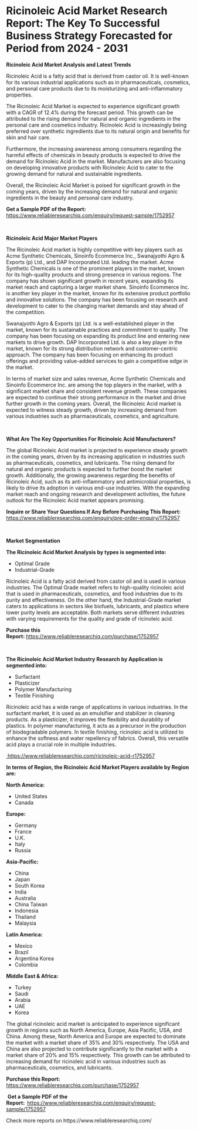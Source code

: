 <p><h1>Ricinoleic Acid Market Research Report: The Key To Successful Business Strategy Forecasted for Period from 2024 - 2031</h1></p><p><strong>Ricinoleic Acid Market Analysis and Latest Trends</strong></p>
<p><p>Ricinoleic Acid is a fatty acid that is derived from castor oil. It is well-known for its various industrial applications such as in pharmaceuticals, cosmetics, and personal care products due to its moisturizing and anti-inflammatory properties.</p><p>The Ricinoleic Acid Market is expected to experience significant growth with a CAGR of 12.4% during the forecast period. This growth can be attributed to the rising demand for natural and organic ingredients in the personal care and cosmetics industry. Ricinoleic Acid is increasingly being preferred over synthetic ingredients due to its natural origin and benefits for skin and hair care.</p><p>Furthermore, the increasing awareness among consumers regarding the harmful effects of chemicals in beauty products is expected to drive the demand for Ricinoleic Acid in the market. Manufacturers are also focusing on developing innovative products with Ricinoleic Acid to cater to the growing demand for natural and sustainable ingredients.</p><p>Overall, the Ricinoleic Acid Market is poised for significant growth in the coming years, driven by the increasing demand for natural and organic ingredients in the beauty and personal care industry.</p></p>
<p><strong>Get a Sample PDF of the Report:&nbsp;</strong> <a href="https://www.reliableresearchiq.com/enquiry/request-sample/1752957">https://www.reliableresearchiq.com/enquiry/request-sample/1752957</a></p>
<p>&nbsp;</p>
<p><strong>Ricinoleic Acid Major Market Players</strong></p>
<p><p>The Ricinoleic Acid market is highly competitive with key players such as Acme Synthetic Chemicals, Sinoinfo Ecommerce Inc., Swanajyothi Agro & Exports (p) Ltd., and DAP Incorporated Ltd. leading the market. Acme Synthetic Chemicals is one of the prominent players in the market, known for its high-quality products and strong presence in various regions. The company has shown significant growth in recent years, expanding its market reach and capturing a larger market share. Sinoinfo Ecommerce Inc. is another key player in the market, known for its extensive product portfolio and innovative solutions. The company has been focusing on research and development to cater to the changing market demands and stay ahead of the competition.</p><p>Swanajyothi Agro & Exports (p) Ltd. is a well-established player in the market, known for its sustainable practices and commitment to quality. The company has been focusing on expanding its product line and entering new markets to drive growth. DAP Incorporated Ltd. is also a key player in the market, known for its strong distribution network and customer-centric approach. The company has been focusing on enhancing its product offerings and providing value-added services to gain a competitive edge in the market.</p><p>In terms of market size and sales revenue, Acme Synthetic Chemicals and Sinoinfo Ecommerce Inc. are among the top players in the market, with a significant market share and consistent revenue growth. These companies are expected to continue their strong performance in the market and drive further growth in the coming years. Overall, the Ricinoleic Acid market is expected to witness steady growth, driven by increasing demand from various industries such as pharmaceuticals, cosmetics, and agriculture.</p></p>
<p>&nbsp;</p>
<p><strong>What Are The Key Opportunities For Ricinoleic Acid Manufacturers?</strong></p>
<p><p>The global Ricinoleic Acid market is projected to experience steady growth in the coming years, driven by its increasing application in industries such as pharmaceuticals, cosmetics, and lubricants. The rising demand for natural and organic products is expected to further boost the market growth. Additionally, the growing awareness regarding the benefits of Ricinoleic Acid, such as its anti-inflammatory and antimicrobial properties, is likely to drive its adoption in various end-use industries. With the expanding market reach and ongoing research and development activities, the future outlook for the Ricinoleic Acid market appears promising.</p></p>
<p><strong>Inquire or Share Your Questions If Any Before Purchasing This Report:</strong> <a href="https://www.reliableresearchiq.com/enquiry/pre-order-enquiry/1752957">https://www.reliableresearchiq.com/enquiry/pre-order-enquiry/1752957</a></p>
<p>&nbsp;</p>
<p><strong>Market Segmentation</strong></p>
<p><strong>The Ricinoleic Acid Market Analysis by types is segmented into:</strong></p>
<p><ul><li>Optimal Grade</li><li>Industrial-Grade</li></ul></p>
<p><p>Ricinoleic Acid is a fatty acid derived from castor oil and is used in various industries. The Optimal Grade market refers to high-quality ricinoleic acid that is used in pharmaceuticals, cosmetics, and food industries due to its purity and effectiveness. On the other hand, the Industrial-Grade market caters to applications in sectors like biofuels, lubricants, and plastics where lower purity levels are acceptable. Both markets serve different industries with varying requirements for the quality and grade of ricinoleic acid.</p></p>
<p><strong>Purchase this Report:&nbsp;</strong><a href="https://www.reliableresearchiq.com/purchase/1752957">https://www.reliableresearchiq.com/purchase/1752957</a></p>
<p>&nbsp;</p>
<p><strong>The Ricinoleic Acid Market Industry Research by Application is segmented into:</strong></p>
<p><ul><li>Surfactant</li><li>Plasticizer</li><li>Polymer Manufacturing</li><li>Textile Finishing</li></ul></p>
<p><p>Ricinoleic acid has a wide range of applications in various industries. In the surfactant market, it is used as an emulsifier and stabilizer in cleaning products. As a plasticizer, it improves the flexibility and durability of plastics. In polymer manufacturing, it acts as a precursor in the production of biodegradable polymers. In textile finishing, ricinoleic acid is utilized to enhance the softness and water repellency of fabrics. Overall, this versatile acid plays a crucial role in multiple industries.</p></p>
<p><a href="https://www.reliableresearchiq.com/ricinoleic-acid-r1752957">&nbsp;https://www.reliableresearchiq.com/ricinoleic-acid-r1752957</a></p>
<p><strong>In terms of Region, the Ricinoleic Acid Market Players available by Region are:</strong></p>
<p>
    <p> <strong> North America: </strong>
        <ul>
            <li>United States</li>
            <li>Canada</li>
        </ul>
        </p> 
    <p> <strong> Europe: </strong>
        <ul>
            <li>Germany</li>
            <li>France</li>
            <li>U.K.</li>
            <li>Italy</li>
            <li>Russia</li>
        </ul>
        </p> 
    <p> <strong> Asia-Pacific: </strong>
        <ul>
            <li>China</li>
            <li>Japan</li>
            <li>South Korea</li>
            <li>India</li>
            <li>Australia</li>
            <li>China Taiwan</li>
            <li>Indonesia</li>
            <li>Thailand</li>
            <li>Malaysia</li>
        </ul>
        </p> 
    <p> <strong> Latin America: </strong>
        <ul>
            <li>Mexico</li>
            <li>Brazil</li>
            <li>Argentina Korea</li>
            <li>Colombia</li>
        </ul>
        </p> 
    <p> <strong> Middle East & Africa: </strong>
        <ul>
            <li>Turkey</li>
            <li>Saudi</li>
            <li>Arabia</li>
            <li>UAE</li>
            <li>Korea</li>
        </ul>
    </p>
    </p>
<p><p>The global ricinoleic acid market is anticipated to experience significant growth in regions such as North America, Europe, Asia Pacific, USA, and China. Among these, North America and Europe are expected to dominate the market with a market share of 35% and 30% respectively. The USA and China are also projected to contribute significantly to the market with a market share of 20% and 15% respectively. This growth can be attributed to increasing demand for ricinoleic acid in various industries such as pharmaceuticals, cosmetics, and lubricants.</p></p>
<p><strong>Purchase this Report: </strong><a href="https://www.reliableresearchiq.com/purchase/1752957">https://www.reliableresearchiq.com/purchase/1752957</a></p>
<p>&nbsp;<strong>Get a Sample PDF of the Report:&nbsp;&nbsp;</strong><a href="https://www.reliableresearchiq.com/enquiry/request-sample/1752957">https://www.reliableresearchiq.com/enquiry/request-sample/1752957</a></p>
<p><strong></strong></p>
<p>Check more reports on https://www.reliableresearchiq.com/</p>